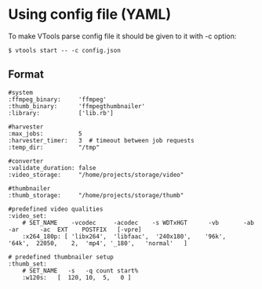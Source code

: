# Using config file (YAML)

To make VTools parse config file it should be given to it with -c option:

    $ vtools start -- -c config.json


## Format

    #system
    :ffmpeg_binary:     'ffmpeg'
    :thumb_binary:      'ffmpegthumbnailer'
    :library:           ['lib.rb']

    #harvester
    :max_jobs:          5
    :harvester_timer:   3  # timeout between job requests
    :temp_dir:          "/tmp"

    #converter
    :validate_duration: false
    :video_storage:     "/home/projects/storage/video"

    #thumbnailer
    :thumb_storage:     "/home/projects/storage/thumb"

    #predefined video qualities
    :video_set:
        # SET_NAME    -vcodec     -acodec    -s WDTxHGT      -vb       -ab    -ar      -ac  EXT    POSTFIX   [-vpre]
        :x264_180p: [ 'libx264',  'libfaac',  '240x180',    '96k',    '64k',  22050,    2,  'mp4', '_180',   'normal'   ]

    # predefined thumbnailer setup
    :thumb_set:
        # SET_NAME   -s   -q count start%
        :w120s:   [  120, 10,  5,   0 ]
